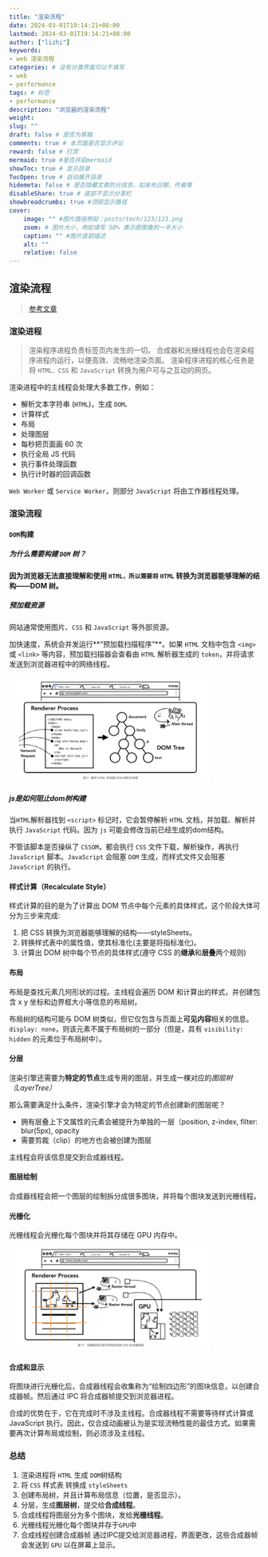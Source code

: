 ```yaml
---
title: "渲染流程"
date: 2024-03-01T19:14:21+08:00
lastmod: 2024-03-01T19:14:21+08:00
author: ["lizhi"]
keywords: 
- web 渲染流程
categories: # 没有分类界面可以不填写
- web
- performance
tags: # 标签
- performance
description: "浏览器的渲染流程"
weight:
slug: ""
draft: false # 是否为草稿
comments: true # 本页面是否显示评论
reward: false # 打赏
mermaid: true #是否开启mermaid
showToc: true # 显示目录
TocOpen: true # 自动展开目录
hidemeta: false # 是否隐藏文章的元信息，如发布日期、作者等
disableShare: true # 底部不显示分享栏
showbreadcrumbs: true #顶部显示路径
cover:
    image: "" #图片路径例如：posts/tech/123/123.png
    zoom: # 图片大小，例如填写 50% 表示原图像的一半大小
    caption: "" #图片底部描述
    alt: ""
    relative: false
---
```


## 渲染流程

> [参考文章](https://developer.chrome.com/blog/inside-browser-part3?hl=zh-cn)


### 渲染进程

> 渲染程序进程负责标签页内发生的一切。
> 合成器和光栅线程也会在渲染程序进程内运行，以便高效、流畅地渲染页面。
> 渲染程序进程的核心任务是将 `HTML、CSS` 和 `JavaScript` 转换为用户可与之互动的网页。

渲染进程中的主线程会处理大多数工作，例如：

- 解析文本字符串 (`HTML`)，生成 `DOM。`
- 计算样式
- 布局
- 处理图层
- 每秒把⻚⾯画 60 次
- 执⾏全局 JS 代码
- 执⾏事件处理函数
- 执⾏计时器的回调函数

`Web Worker` 或 `Service Worker`，则部分 `JavaScript` 将由工作器线程处理。

### 渲染流程

#### `DOM`构建

##### 为什么需要构建 `DOM` 树？

**因为浏览器无法直接理解和使用 `HTML，所以需要将` `HTML` 转换为浏览器能够理解的结构——DOM 树。**

##### 预加载资源

网站通常使用图片、`CSS` 和 `JavaScript` 等外部资源。

加快速度，系统会并发运行**“预加载扫描程序”**。如果 `HTML` 文档中包含 `<img>` 或 `<link>` 等内容，预加载扫描器会查看由 `HTML` 解析器生成的 `token`，并将请求发送到浏览器进程中的网络线程。

<img src="/img/dom.png" width="80%" />

##### js是如何阻止dom树构建

当`HTML`解析器找到 `<script>` 标记时，它会暂停解析 `HTML` 文档，并加载、解析并执行 `JavaScript` 代码。因为 `js` 可能会修改当前已经生成的dom结构。

不管该脚本是否操纵了 `CSSOM`，都会执行 `CSS` 文件下载，解析操作，再执行 `JavaScript` 脚本。`JavaScript` 会阻塞 `DOM` 生成，而样式文件又会阻塞 `JavaScript` 的执行。

#### 样式计算（Recalculate Style）

样式计算的目的是为了计算出 DOM 节点中每个元素的具体样式，这个阶段大体可分为三步来完成:

1. 把 CSS 转换为浏览器能够理解的结构——styleSheets。
2. 转换样式表中的属性值，使其标准化(主要是将指标准化)。
3. 计算出 DOM 树中每个节点的具体样式(遵守 CSS 的**继承**和**层叠**两个规则)


#### 布局

布局是查找元素几何形状的过程。主线程会遍历 DOM 和计算出的样式，并创建包含 x y 坐标和边界框大小等信息的布局树。

布局树的结构可能与 DOM 树类似，但它仅包含与页面上**可见内容**相关的信息。 `display: none`，则该元素不属于布局树的一部分（但是，具有 `visibility: hidden` 的元素位于布局树中）。

#### 分层

渲染引擎还需要为**特定的节点**生成专用的图层，并生成一棵对应的*图层树（LayerTree）*

那么需要满足什么条件，渲染引擎才会为特定的节点创建新的图层呢？

- 拥有层叠上下文属性的元素会被提升为单独的一层（position, z-index, filter: blur(5px), opacity
- 需要剪裁（clip）的地方也会被创建为图层

主线程会将该信息提交到合成器线程。


#### 图层绘制

合成器线程会把一个图层的绘制拆分成很多图块，并将每个图块发送到光栅线程。


#### 光栅化

光栅线程会光栅化每个图块并将其存储在 GPU 内存中。

<img src="/img/光栅线程.png" width="80%" />


#### 合成和显示

将图块进行光栅化后，合成器线程会收集称为“绘制四边形”的图块信息，以创建合成器帧。然后通过 IPC 将合成器帧提交到浏览器进程。

合成的优势在于，它在完成时不涉及主线程。合成器线程不需要等待样式计算或 JavaScript 执行。因此，仅合成动画被认为是实现流畅性能的最佳方式。如果需要再次计算布局或绘制，则必须涉及主线程。

### 总结

1. 渲染进程将 `HTML` 生成 `DOM`树结构
2. 将 `CSS` 样式表 转换成 `styleSheets`
3. 创建布局树，并且计算布局信息（位置，是否显示）。
4. 分层，生成**图层树**，提交给**合成线程**。
5. 合成线程将图层分为多个图块，发给**光栅线程**。
6. 光栅线程光栅化每个图块并存于`GPU`中
7. 合成线程创建合成器帧 通过IPC提交给浏览器进程，界面更改，这些合成器帧会发送到 `GPU` 以在屏幕上显示。